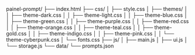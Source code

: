 painel-prompt/
├── index.html
├── css/
│   ├── style.css
│   ├── themes/
│   │   ├── theme-dark.css
│   │   ├── theme-light.css
│   │   ├── theme-blue.css
│   │   ├── theme-green.css
│   │   ├── theme-purple.css
│   │   ├── theme-red.css
│   │   ├── theme-orange.css
│   │   ├── theme-teal.css
│   │   ├── theme-gold.css
│   │   ├── theme-indigo.css
│   │   ├── theme-pink.css
│   │   └── theme-cyberpunk.css
│   └── fonts.css
├── js/
│   ├── main.js
│   ├── ui.js
│   └── storage.js
└── data/
    └── prompts.json